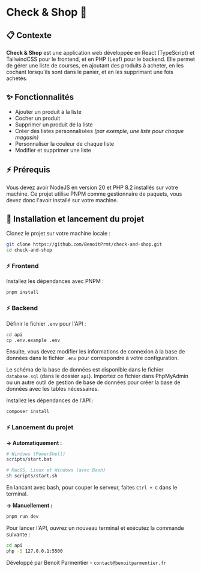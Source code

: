# Check & Shop 🛒

## 📋 Contexte
**Check & Shop** est une application web développée en React (TypeScript) et TailwindCSS pour le frontend, et en PHP (Leaf) pour le backend.
Elle permet de gérer une liste de courses, en ajoutant des produits à acheter, en les cochant lorsqu'ils sont dans le panier, et en les supprimant une fois achetés.

## ✨ Fonctionnalités
- Ajouter un produit à la liste
- Cocher un produit
- Supprimer un produit de la liste
- Créer des listes personnalisées _(par exemple, une liste pour chaque magasin)_
- Personnaliser la couleur de chaque liste
- Modifier et supprimer une liste

## ⚡️️ Prérequis
Vous devez avoir NodeJS en version 20 et PHP 8.2 installés sur votre machine.
Ce projet utilise PNPM comme gestionnaire de paquets, vous devez donc l'avoir installé sur votre machine.

## 🚀 Installation et lancement du projet

Clonez le projet sur votre machine locale :
```bash
git clone https://github.com/BenoitPrmt/check-and-shop.git
cd check-and-shop
```

### ⚡️️ Frontend
Installez les dépendances avec PNPM :
```bash
pnpm install
```

### ⚡️️ Backend
Définir le fichier `.env` pour l'API :
```bash
cd api
cp .env.example .env
```
Ensuite, vous devez modifier les informations de connexion à la base de données dans le fichier `.env` pour correspondre à votre configuration.

Le schéma de la base de données est disponible dans le fichier `database.sql` (dans le dossier `api`).
Importez ce fichier dans PhpMyAdmin ou un autre outil de gestion de base de données pour créer la base de données avec les tables nécessaires.

Installez les dépendances de l'API :
```bash
composer install
```

### ⚡️️ Lancement du projet

**→ Automatiquement :**
```bash
# Windows (PowerShell)
scripts/start.bat

# MacOS, Linux et Windows (avec Bash)
sh scripts/start.sh
```
En lancant avec bash, pour couper le serveur, faites `Ctrl + C` dans le terminal.

**→ Manuellement :**
```bash
pnpm run dev
```

Pour lancer l'API, ouvrez un nouveau terminal et exécutez la commande suivante :
```bash
cd api
php -S 127.0.0.1:5500
```

Développé par Benoit Parmentier - `contact@benoitparmentier.fr`